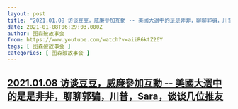 ```yaml
---
layout: post
title: "2021.01.08 访谈豆豆，威廉參加互動 -- 美國大選中的是是非非，聊聊郭骗，川普，Sara，谈谈几位推友"
date: 2021-01-08T06:29:03.000Z
author: 图森破故事会
from: https://www.youtube.com/watch?v=aiiR6ktZ26Y
tags: [ 图森破故事会 ]
categories: [ 图森破故事会 ]
---
```

<!--1610087343000-->
[2021.01.08 访谈豆豆，威廉參加互動 -- 美國大選中的是是非非，聊聊郭骗，川普，Sara，谈谈几位推友](https://www.youtube.com/watch?v=aiiR6ktZ26Y)
------

<div>

</div>
